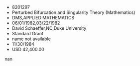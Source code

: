 
* 8201297
* Perturbed Bifurcation and Singularity Theory (Mathematics)
* DMS,APPLIED MATHEMATICS
* 06/01/1982,03/22/1982
* David Schaeffer,NC,Duke University
* Standard Grant
*   name not available
* 11/30/1984
* USD 42,400.00

nan
